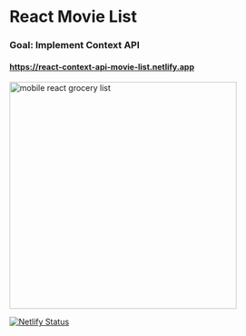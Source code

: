 # React Movie List
### Goal: Implement Context API

#### https://react-context-api-movie-list.netlify.app

<img src="https://saboya-dev-github.s3.amazonaws.com/Screen+Shot+2022-12-04+at+11.13.25+PM.png" alt="mobile react grocery list" width="400"/>

[![Netlify Status](https://api.netlify.com/api/v1/badges/1838078b-b351-4ca7-9f48-faa18bde50e4/deploy-status)](https://app.netlify.com/sites/react-context-api-movie-list/deploys)
